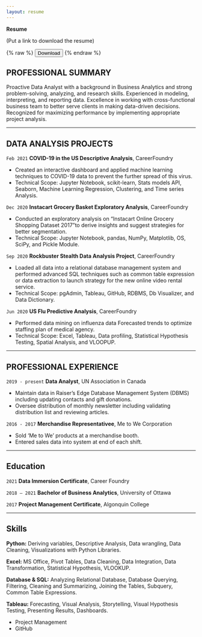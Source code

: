 ```yaml
---
layout: resume
---
```


__Resume__

(Put a link to download the resume)


{% raw %}
<button onclick="window.open('/images/Morwarid_Najafizada_Resume.pdf')">Download</button>
{% endraw %}




## PROFESSIONAL SUMMARY

Proactive Data Analyst with a background in Business Analytics and strong problem-solving, analyzing, and research skills. Experienced in modeling, interpreting, and reporting data. Excellence in working with cross-functional business team to better serve clients in making data-driven decisions. Recognized for maximizing performance by implementing appropriate project analysis.

----------

## DATA ANALYSIS PROJECTS

`Feb 2021`
__COVID-19 in the US Descriptive Analysis__, CareerFoundry
- Created an interactive dashboard and applied machine learning techniques to COVID-19 data to prevent the further spread of this virus. 
- Technical Scope: Jupyter Notebook, scikit-learn, Stats models API, Seaborn, Machine Learning Regression, Clustering, and Time series Analysis.

`Dec 2020`
__Instacart Grocery Basket Exploratory Analysis__, CareerFoundry
- Conducted an exploratory analysis on “Instacart Online Grocery Shopping Dataset 2017”to derive insights and suggest strategies for better segmentation. 
- Technical Scope: Jupyter Notebook, pandas, NumPy, Matplotlib, OS, SciPy, and Pickle Module.

`Sep 2020`
__Rockbuster Stealth Data Analysis Project__, CareerFoundry
- Loaded all data into a relational database management system and performed advanced SQL techniques such as common table expression or data extraction to launch strategy for the new online video rental service.
- Technical Scope:  pgAdmin, Tableau, GitHub, RDBMS, Db Visualizer, and Data Dictionary.

`Jun 2020`
__US Flu Predictive Analysis__, CareerFoundry
- Performed data mining on influenza data Forecasted trends to optimize staffing plan of medical agency. 
- Technical Scope: Excel, Tableau, Data profiling, Statistical Hypothesis Testing, Spatial Analysis, and VLOOPUP.

---------

## PROFESSIONAL EXPERIENCE

`2019 - present`
__Data Analyst__, UN Association in Canada 

- Maintain data in Raiser’s Edge Database Management System (DBMS) including updating contacts and gift donations.
- Oversee distribution of monthly newsletter including validating distribution list and reviewing articles. 


`2016 - 2017`
__Merchandise Representativee__, Me to We Corporation

- Sold ‘Me to We’ products at a merchandise booth.
- Entered sales data into system at end of each shift.

------------

## Education

`2021`
__Data Immersion Certificate__, Career Foundry

`2018 – 2021`
__Bachelor of Business Analytics__, University of Ottawa

`2017`
__Project Management Certificate__, Algonquin College

-------------

## Skills

__Python:__ Deriving variables, Descriptive Analysis, Data wrangling, Data Cleaning, Visualizations with Python Libraries. 

__Excel:__ MS Office, Pivot Tables, Data Cleaning, Data Integration, Data Transformation, Statistical Hypothesis, VLOOKUP. 

__Database & SQL:__ Analyzing Relational Database, Database Querying, Filtering, Cleaning and Summarizing, Joining the Tables, Subquery, Common Table Expressions.

__Tableau:__ Forecasting, Visual Analysis, Storytelling, Visual Hypothesis Testing, Presenting Results, Dashboards.

- Project Management 
- GitHub



